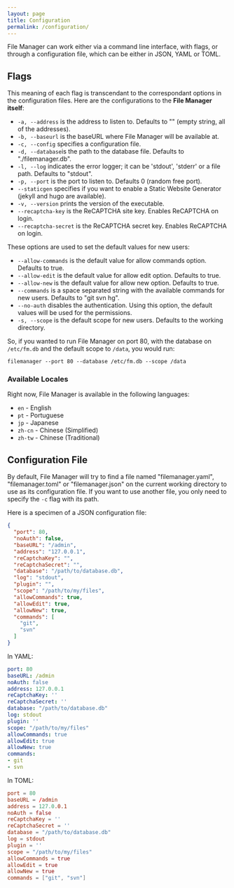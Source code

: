 ```yaml
---
layout: page
title: Configuration
permalink: /configuration/
---
```


File Manager can work either via a command line interface, with flags, or through a configuration file, which can be either in JSON, YAML or TOML.

## Flags

This meaning of each flag is transcendant to the correspondant options in the configuration files. Here are the configurations to the **File Manager itself**:

- ```-a, --address``` is the address to listen to. Defaults to "" (empty string, all of the addresses).
- ```-b, --baseurl``` is the baseURL where File Manager will be available at.
- ```-c, --config``` specifies a configuration file.
- ```-d, --database```is the path to the database file. Defaults to "./filemanager.db".
- ```-l, --log``` indicates the error logger; it can be 'stdout', 'stderr' or a file path. Defaults to "stdout".
- ```-p, --port``` is the port to listen to. Defaults 0 (random free port).
- ```--staticgen``` specifies if you want to enable a Static Website Generator (jekyll and hugo are available).
- ```-v, --version``` prints the version of the executable.
- ```--recaptcha-key``` is the ReCAPTCHA site key. Enables ReCAPTCHA on login.
- ```--recaptcha-secret``` is the ReCAPTCHA secret key. Enables ReCAPTCHA on login.

These options are used to set the default values for new users:

- ```--allow-commands``` is the default value for allow commands option. Defaults to true.
- ```--allow-edit``` is the default value for allow edit option. Defaults to true.
- ```--allow-new``` is the default value for allow new option. Defaults to true.
- ```--commands``` is a space separated string with the available commands for new users. Defaults to "git svn hg".
- ```--no-auth``` disables the authentication. Using this option, the default values will be used for the permissions.
- ```-s, --scope``` is the default scope for new users. Defaults to the working directory.

So, if you wanted to run File Manager on port 80, with the database on `/etc/fm.db` and the default scope to `/data`, you would run:

```
filemanager --port 80 --database /etc/fm.db --scope /data
```

### Available Locales

Right now, File Manager is available in the following languages:

- `en` - English
- `pt` - Portuguese
- `jp` - Japanese
- `zh-cn` - Chinese (Simplified)
- `zh-tw` - Chinese (Traditional)

## Configuration File

By default, File Manager will try to find a file named "filemanager.yaml", "filemanager.toml" or "filemanager.json" on the current working directory to use as its configuration file. If you want to use another file, you only need to specify the `-c` flag with its path.

Here is a specimen of a JSON configuration file:

```json
{
  "port": 80,
  "noAuth": false,
  "baseURL": "/admin",
  "address": "127.0.0.1",
  "reCaptchaKey": "",
  "reCaptchaSecret": "",
  "database": "/path/to/database.db",
  "log": "stdout",
  "plugin": "",
  "scope": "/path/to/my/files",
  "allowCommands": true,
  "allowEdit": true,
  "allowNew": true,
  "commands": [
    "git",
    "svn"
  ]
}
```

In YAML:

```yaml
port: 80
baseURL: /admin
noAuth: false
address: 127.0.0.1
reCaptchaKey: ''
reCaptchaSecret: ''
database: "/path/to/database.db"
log: stdout
plugin: ''
scope: "/path/to/my/files"
allowCommands: true
allowEdit: true
allowNew: true
commands:
- git
- svn
```

In TOML:

```toml
port = 80
baseURL = /admin
address = 127.0.0.1
noAuth = false
reCaptchaKey = ''
reCaptchaSecret = ''
database = "/path/to/database.db"
log = stdout
plugin = ''
scope = "/path/to/my/files"
allowCommands = true
allowEdit = true
allowNew = true
commands = ["git", "svn"]
```